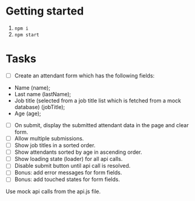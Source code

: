 # Getting started

1. `npm i`
2. `npm start`

# Tasks

- [ ] Create an attendant form which has the following fields:
- Name (name);
- Last name (lastName);
- Job title (selected from a job title list which is fetched from a mock database) (jobTitle);
- Age (age);
- [ ] On submit, display the submitted attendant data in the page and clear form.
- [ ] Allow multiple submissions.
- [ ] Show job titles in a sorted order.
- [ ] Show attendants sorted by age in ascending order.
- [ ] Show loading state (loader) for all api calls.
- [ ] Disable submit button until api call is resolved.
- [ ] Bonus: add error messages for form fields.
- [ ] Bonus: add touched states for form fields.

Use mock api calls from the api.js file.
